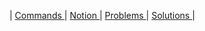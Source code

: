 | <a href = "https://github.com/fadyat/ITMO-PROBLEMS/tree/master/OOP/gitInfo.txt"> Commands </a> |
<a href = "https://itmois.notion.site/OOP-y24-3a021b1ecc3349f8904c24b27c7312ff"> Notion </a> |
<a href = "https://github.com/fadyat/ITMO-PROBLEMS/tree/master/OOP/Problems"> Problems </a> |
<a href = "https://github.com/fadyat/ITMO-PROBLEMS/tree/master/OOP/Solutions"> Solutions </a> | 
